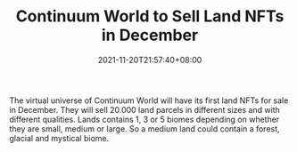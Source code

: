 ﻿---
title: "Continuum World to Sell Land NFTs in December"
date: 2021-11-20T21:57:40+08:00
lastmod: 2021-11-20T16:45:40+08:00
draft: false
authors: ["Francesca"]
description: "The virtual universe of Continuum World will have its first land NFTs for sale in December. They will sell 20.000 land parcels in different sizes and with different qualities. Lands contains 1, 3 or 5 biomes depending on whether they are small, medium or large. So a medium land could contain a forest, glacial and mystical biome."
featuredImage: "continuum-world-to-sell-land-nfts-in-december.png"
tags: ["Crypto Art","Play to Earn"]
categories: ["news"]
news: ["Crypto Art"]
weight: 
lightgallery: true
pinned: false
recommend: false
recommend1: false
---

The virtual universe of Continuum World will have its first land NFTs for sale in December. They will sell 20.000 land parcels in different sizes and with different qualities. Lands contains 1, 3 or 5 biomes depending on whether they are small, medium or large. So a medium land could contain a forest, glacial and mystical biome.

<!--more-->

